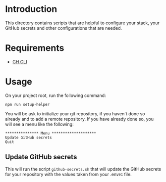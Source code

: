 # Introduction

This directory contains scripts that are helpful to configure your stack, your GitHub secrets and other configurations that are needed.

# Requirements

- [GH CLI](https://cli.github.com/)

# Usage

On your project root, run the following command:

    npm run setup-helper

You will be ask to initialize your git repository, if you haven't done so already and to add a remote repository.
If you have already done so, you will see a menu like the following:

```
*************** Menu ********************
Update GitHub secrets
Quit
```

## Update GitHub secrets

This will run the script `github-secrets.sh` that will update the GitHub secrets for your repository with the values taken from your .envrc file.
